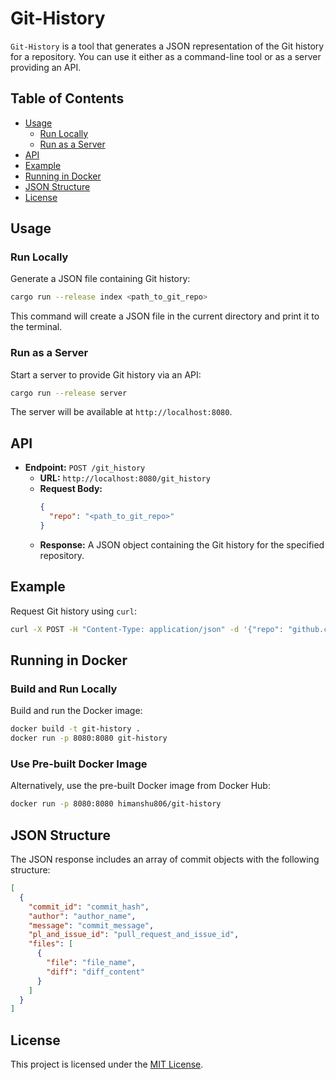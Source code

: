# Git-History

`Git-History` is a tool that generates a JSON representation of the Git history for a repository. You can use it either as a command-line tool or as a server providing an API.

## Table of Contents

- [Usage](#usage)
  - [Run Locally](#run-locally)
  - [Run as a Server](#run-as-a-server)
- [API](#api)
- [Example](#example)
- [Running in Docker](#running-in-docker)
- [JSON Structure](#json-structure)
- [License](#license)

## Usage

### Run Locally

Generate a JSON file containing Git history:

```bash
cargo run --release index <path_to_git_repo>
```
This command will create a JSON file in the current directory and print it to the terminal.

### Run as a Server

Start a server to provide Git history via an API:

```bash
cargo run --release server
```
The server will be available at `http://localhost:8080`.

## API

- **Endpoint:** `POST /git_history`
  - **URL:** `http://localhost:8080/git_history`
  - **Request Body:**
    ```json
    {
      "repo": "<path_to_git_repo>"
    }
    ```
  - **Response:** A JSON object containing the Git history for the specified repository.

## Example

Request Git history using `curl`:

```bash
curl -X POST -H "Content-Type: application/json" -d '{"repo": "github.com/himanshu-at/git-history"}' http://localhost:8080/git_history
```

## Running in Docker

### Build and Run Locally

Build and run the Docker image:

```bash
docker build -t git-history .
docker run -p 8080:8080 git-history
```

### Use Pre-built Docker Image

Alternatively, use the pre-built Docker image from Docker Hub:

```bash
docker run -p 8080:8080 himanshu806/git-history
```

## JSON Structure

The JSON response includes an array of commit objects with the following structure:

```json
[
  {
    "commit_id": "commit_hash",
    "author": "author_name",
    "message": "commit_message",
    "pl_and_issue_id": "pull_request_and_issue_id",
    "files": [
      {
        "file": "file_name",
        "diff": "diff_content"
      }
    ]
  }
]
```

## License

This project is licensed under the [MIT License](https://opensource.org/licenses/MIT).
